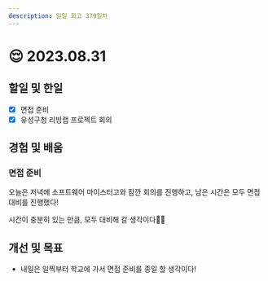 ```yaml
---
description: 일일 회고 379일차
---
```


# 😌 2023.08.31

## 할일 및 한일&#x20;

* [x] 면접 준비&#x20;
* [x] 유성구청 리빙랩 프로젝트 회의&#x20;

## 경험 및 배움&#x20;

### 면접 준비&#x20;

오늘은 저녁에 소프트웨어 마이스터고와 잠깐 회의를 진행하고, 남은 시간은 모두 면접 대비를 진행했다!

시간이 충분히 있는 만큼, 모두 대비해 갈 생각이다👍🏻

## 개선 및 목표&#x20;

* 내일은 일찍부터 학교에 가서 면접 준비를 종일 할 생각이다!&#x20;
